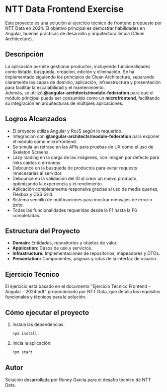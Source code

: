 # NTT Data Frontend Exercise
Este proyecto es una solución al ejercicio técnico de frontend propuesto por NTT Data en 2024. El objetivo principal es demostrar habilidades en Angular, buenas prácticas de desarrollo y arquitectura limpia (Clean Architecture).

## Descripción
La aplicación permite gestionar productos, incluyendo funcionalidades como listado, búsqueda, creación, edición y eliminación. Se ha implementado siguiendo los principios de Clean Architecture, separando claramente las capas de dominio, aplicación, infraestructura y presentación para facilitar la escalabilidad y el mantenimiento.  
Además, se utilizó **@angular-architects/module-federation** para que el módulo principal pueda ser consumido como un **microfrontend**, facilitando su integración en arquitecturas de múltiples aplicaciones.

## Logros Alcanzados
- El proyecto utiliza Angular y RxJS según lo requerido.
- Integración con **@angular-architects/module-federation** para exponer el módulo como microfrontend.
- Se simula un retraso en las APIs para pruebas de UX como el uso de Skeleton Screens.
- Lazy loading en la carga de las imágenes, con imagen por defecto para links caídos o erróneos.
- Debounce en la búsqueda de productos para evitar requests innecesarias al servidor.
- Debounce en la validación del ID al crear un nuevo producto, optimizando la experiencia y el rendimiento.
- Aplicación completamente responsiva gracias al uso de media queries, Flexbox y CSS Grid.
- Sistema sencillo de notificaciones para mostrar mensajes de error o éxito.
- Todas las funcionalidades requeridas desde la F1 hasta la F6 completadas.

## Estructura del Proyecto
- **Domain:** Entidades, repositorios y objetos de valor.
- **Application:** Casos de uso y servicios.
- **Infrastructure:** Implementaciones de repositorios, mapeadores y DTOs.
- **Presentation:** Componentes, páginas y rutas de la interfaz de usuario.

## Ejercicio Técnico
El ejercicio está basado en el documento "Ejercicio Técnico Frontend - Angular - 2024.pdf" proporcionado por NTT Data, que detalla los requisitos funcionales y técnicos para la solución.

## Cómo ejecutar el proyecto
1. Instala las dependencias:
    ```sh
    npm install
    ```
2. Inicia la aplicación:
    ```sh
    npm start
    ```

## Autor
Solución desarrollada por Ronny García para el desafío técnico de NTT Data.

